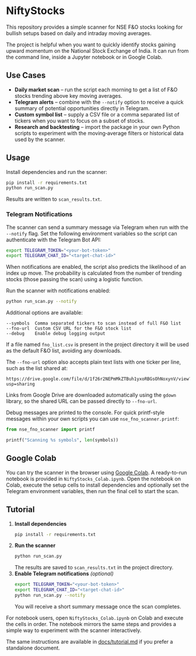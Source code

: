 # NiftyStocks

This repository provides a simple scanner for NSE F&O stocks looking for bullish setups based on daily and intraday moving averages.

The project is helpful when you want to quickly identify stocks gaining upward
momentum on the National Stock Exchange of India. It can run from the command
line, inside a Jupyter notebook or in Google Colab.

## Use Cases

* **Daily market scan** – run the script each morning to get a list of F&O
  stocks trending above key moving averages.
* **Telegram alerts** – combine with the ``--notify`` option to receive a quick
  summary of potential opportunities directly in Telegram.
* **Custom symbol list** – supply a CSV file or a comma separated list of
  tickers when you want to focus on a subset of stocks.
* **Research and backtesting** – import the package in your own Python scripts
  to experiment with the moving‑average filters or historical data used by the
  scanner.

## Usage

Install dependencies and run the scanner:

```bash
pip install -r requirements.txt
python run_scan.py
```

Results are written to `scan_results.txt`.

### Telegram Notifications

The scanner can send a summary message via Telegram when run with the
`--notify` flag. Set the following environment variables so the script can
authenticate with the Telegram Bot API:

```bash
export TELEGRAM_TOKEN="<your-bot-token>"
export TELEGRAM_CHAT_ID="<target-chat-id>"
```

When notifications are enabled, the script also predicts the likelihood of an
index up move. The probability is calculated from the number of trending stocks
(those passing the scan) using a logistic function.

Run the scanner with notifications enabled:

```bash
python run_scan.py --notify
```

Additional options are available:

```
--symbols  Comma separated tickers to scan instead of full F&O list
--fno-url  Custom CSV URL for the F&O stock list
--debug    Enable debug logging output
```

If a file named `fno_list.csv` is present in the project directory it will
be used as the default F&O list, avoiding any downloads.

The ``--fno-url`` option also accepts plain text lists with one ticker per line,
such as the list shared at:

```
https://drive.google.com/file/d/1f26r2NEPmMkZTBuh1yxoRBGsOhNoxynV/view?usp=sharing
```
Links from Google Drive are downloaded automatically using the ``gdown``
library, so the shared URL can be passed directly to ``--fno-url``.

Debug messages are printed to the console. For quick printf-style messages
within your own scripts you can use `nse_fno_scanner.printf`:

```python
from nse_fno_scanner import printf

printf("Scanning %s symbols", len(symbols))
```

## Google Colab

You can try the scanner in the browser using
[Google Colab](https://colab.research.google.com/). A ready-to-run notebook is
provided in `NiftyStocks_Colab.ipynb`.
Open the notebook on Colab, execute the setup cells to install dependencies and
optionally set the Telegram environment variables, then run the final cell to
start the scan.

## Tutorial

1. **Install dependencies**
   ```bash
   pip install -r requirements.txt
   ```
2. **Run the scanner**
   ```bash
   python run_scan.py
   ```
   The results are saved to `scan_results.txt` in the project directory.
3. **Enable Telegram notifications** *(optional)*
   ```bash
   export TELEGRAM_TOKEN="<your-bot-token>"
   export TELEGRAM_CHAT_ID="<target-chat-id>"
   python run_scan.py --notify
   ```
   You will receive a short summary message once the scan completes.

For notebook users, open `NiftyStocks_Colab.ipynb` on Colab and execute the
cells in order. The notebook mirrors the same steps and provides a simple way to
experiment with the scanner interactively.

The same instructions are available in [docs/tutorial.md](docs/tutorial.md) if
you prefer a standalone document.
